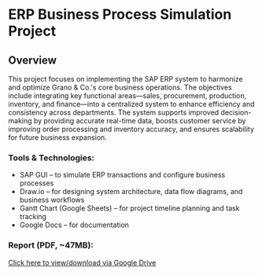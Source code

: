 # ERP Business Process Simulation Project

## Overview
This project focuses on implementing the SAP ERP system to harmonize and optimize Grano & Co.'s core business operations. The objectives include integrating key functional areas—sales, procurement, production, inventory, and finance—into a centralized system to enhance efficiency and consistency across departments. The system supports improved decision-making by providing accurate real-time data, boosts customer service by improving order processing and inventory accuracy, and ensures scalability for future business expansion.

### Tools & Technologies:
- SAP GUI – to simulate ERP transactions and configure business processes
- Draw.io – for designing system architecture, data flow diagrams, and business workflows
- Gantt Chart (Google Sheets) – for project timeline planning and task tracking
- Google Docs – for documentation

### Report (PDF, ~47MB):  
[Click here to view/download via Google Drive](https://drive.google.com/file/d/1ZJYgI0zwki6Rh2JHUE8E6VyRmQG7m5/view?usp=drive_link)
